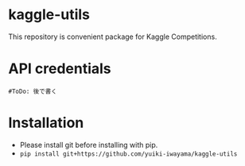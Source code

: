 # kaggle-utils
This repository is convenient package for Kaggle Competitions.

# API credentials
`#ToDo: 後で書く`

# Installation
- Please install git before installing with pip.
- `pip install git+https://github.com/yuiki-iwayama/kaggle-utils`
